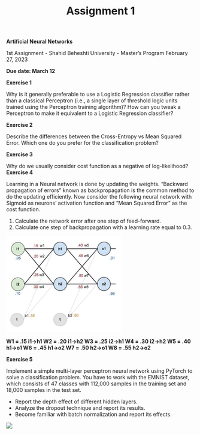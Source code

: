 ﻿---
layout: default
title: Assignment 1
nav_order: 1
has_children: false
parent: Assignments
permalink: /assignments/Assignment 1/Assignment 1
---



**Artificial Neural Networks**

1st Assignment - Shahid Beheshti University - Master’s Program February 27, 2023

**Due date: March 12**

**Exercise 1**

Why is it generally preferable to use a Logistic Regression classifier rather than a classical Perceptron (i.e., a single layer of threshold logic units trained using the Perceptron training algorithm)? How can you tweak a Perceptron to make it equivalent to a Logistic Regression classifier?

**Exercise 2**

Describe the differences between the Cross-Entropy vs Mean Squared Error. Which one do you prefer for the classification problem?

**Exercise 3**

Why do we usually consider cost function as a negative of log-likelihood? **Exercise 4**

Learning in a Neural network is done by updating the weights. “Backward propagation of errors” known as backpropagation is the common method to do the updating efficiently. Now consider the following neural network with Sigmoid as neurons’ activation function and “Mean Squared Error” as the cost function.

1. Calculate the network error after one step of feed-forward.
1. Calculate one step of backpropagation with a learning rate equal to 0.3.

![](Aspose.Words.9fea8443-b32d-4f5c-91d3-552d381d818e.001.jpeg)

**W1 = .15 i1->h1 W2 = .20 i1->h2 W3 = .25 i2->h1 W4 = .30 i2->h2 W5 = .40 h1->o1 W6 = .45 h1->o2 W7 = .50 h2->o1 W8 = .55 h2->o2**

**Exercise 5**

Implement a simple multi-layer perceptron neural network using PyTorch to solve a classification problem. You have to work with the EMNIST dataset, which consists of 47 classes with 112,000 samples in the training set and 18,000 samples in the test set.

- Report the depth effect of different hidden layers.
- Analyze the dropout technique and report its results.
- Become familiar with batch normalization and report its effects.

![](Aspose.Words.9fea8443-b32d-4f5c-91d3-552d381d818e.002.png)
